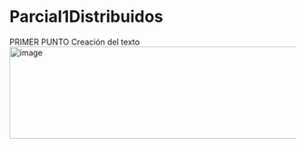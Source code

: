 # Parcial1Distribuidos
PRIMER PUNTO 
Creación del texto 
<img width="765" height="162" alt="image" src="https://github.com/user-attachments/assets/08b092be-fdbd-400d-b572-c79697f7eca0" />

